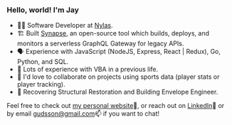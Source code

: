 <!--
**gudsson/gudsson** is a ✨ _special_ ✨ repository because its `README.md` (this file) appears on your GitHub profile.

Here are some ideas to get you started:

- 🔭 I’m currently working on Capstone at Launch School
- 🌱 I’m currently learning ...
- 👯 I’m looking to collaborate on ...
- 🤔 I’m looking for help with ...
- 💬 Ask me about ...
- 📫 How to reach me: ...
- 😄 Pronouns: he/him
- ⚡ Fun fact: ...
-->

### Hello, world! I'm Jay

- 👨‍💻   Software Developer at [Nylas](https://github.com/nylas).
- 🏗   Built [Synapse](https://synapse-gateway.github.io), an open-source tool which builds, deploys, and monitors a serverless GraphQL Gateway for legacy APIs.
- 🗣️   Experience with JavaScript (NodeJS, Express, React | Redux), Go, Python, and SQL.
- 🤕   Lots of experience with VBA in a previous life.
- 🤝   I'd love to collaborate on projects using sports data (player stats or player tracking).
- 🚧   Recovering Structural Restoration and Building Envelope Engineer.

Feel free to check out [my personal website](https://gudsson.ca)🔗, or reach out on [LinkedIn](https://www.linkedin.com/in/gudsson/)🤵 or by email [gudsson@gmail.com](mailto://gudsson@gmail.com)📫 if you want to chat!

